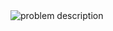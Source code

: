 <img src="https://user-images.githubusercontent.com/30152444/34920978-1c96aa24-f941-11e7-8c44-e2ba5928d171.png" alt = "problem description" with = 600 >
